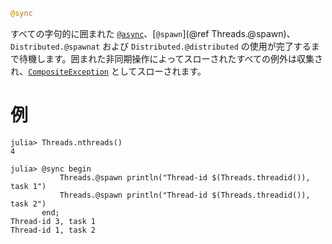 ```julia
@sync
```

すべての字句的に囲まれた [`@async`](@ref)、[`@spawn`](@ref Threads.@spawn)、`Distributed.@spawnat` および `Distributed.@distributed` の使用が完了するまで待機します。囲まれた非同期操作によってスローされたすべての例外は収集され、[`CompositeException`](@ref) としてスローされます。

# 例

```julia-repl
julia> Threads.nthreads()
4

julia> @sync begin
           Threads.@spawn println("Thread-id $(Threads.threadid()), task 1")
           Threads.@spawn println("Thread-id $(Threads.threadid()), task 2")
       end;
Thread-id 3, task 1
Thread-id 1, task 2
```
